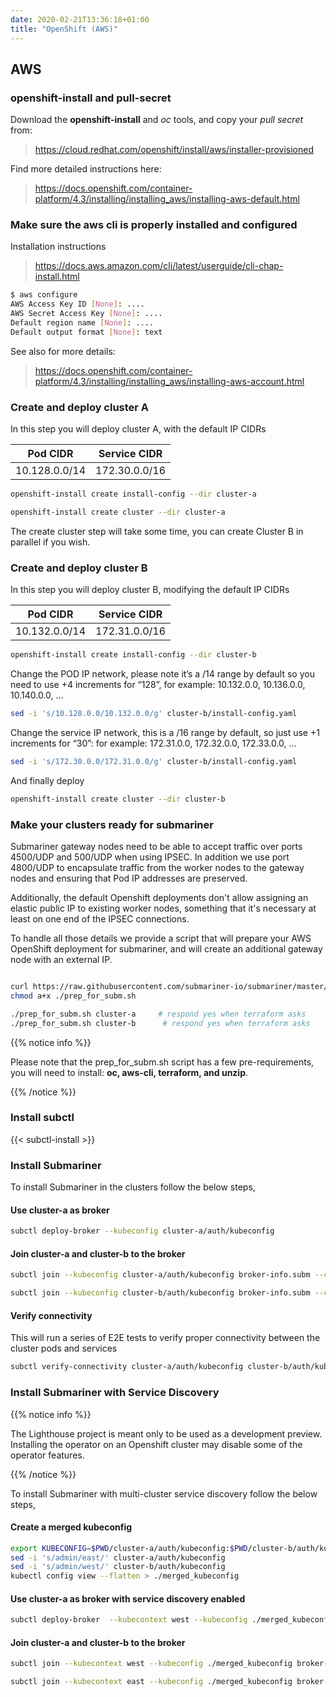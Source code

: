 ```yaml
---
date: 2020-02-21T13:36:18+01:00
title: "OpenShift (AWS)"
---
```


## AWS

### openshift-install and pull-secret

Download the **openshift-install** and _oc_ tools, and copy your _pull secret_ from:

> https://cloud.redhat.com/openshift/install/aws/installer-provisioned

Find more detailed instructions here:

> https://docs.openshift.com/container-platform/4.3/installing/installing_aws/installing-aws-default.html


### Make sure the aws cli is properly installed and configured

Installation instructions

> https://docs.aws.amazon.com/cli/latest/userguide/cli-chap-install.html

```bash
$ aws configure
AWS Access Key ID [None]: ....
AWS Secret Access Key [None]: ....
Default region name [None]: ....
Default output format [None]: text
```

See also for more details:

> https://docs.openshift.com/container-platform/4.3/installing/installing_aws/installing-aws-account.html

### Create and deploy cluster A

In this step you will deploy cluster A, with the default IP CIDRs

| Pod CIDR     | Service CIDR |
|--------------|--------------|
|10.128.0.0/14 |172.30.0.0/16 |


```bash
openshift-install create install-config --dir cluster-a
```

```bash
openshift-install create cluster --dir cluster-a
```

The create cluster step will take some time, you can create Cluster B in parallel if you wish.

### Create and deploy cluster B

In this step you will deploy cluster B, modifying the default IP CIDRs

| Pod CIDR     | Service CIDR |
|--------------|--------------|
|10.132.0.0/14 |172.31.0.0/16 |


```bash
openshift-install create install-config --dir cluster-b
```


Change the POD IP network, please note it’s a /14 range by default so you need to use 
+4 increments for “128”, for example: 10.132.0.0, 10.136.0.0, 10.140.0.0, ...
 
```bash
sed -i 's/10.128.0.0/10.132.0.0/g' cluster-b/install-config.yaml
```

Change the service IP network, this is a /16 range by default, so just use +1 increments
for “30”: for example: 172.31.0.0, 172.32.0.0, 172.33.0.0, ...

```bash
sed -i 's/172.30.0.0/172.31.0.0/g' cluster-b/install-config.yaml
```


And finally deploy

```bash
openshift-install create cluster --dir cluster-b
```

### Make your clusters ready for submariner

Submariner gateway nodes need to be able to accept traffic over ports 4500/UDP and 500/UDP
when using IPSEC. In addition we use port 4800/UDP to encapsulate traffic from the worker nodes
to the gateway nodes and ensuring that Pod IP addresses are preserved.

Additionally, the default Openshift deployments don't allow assigning an elastic public IP
to existing worker nodes, something that it's necessary at least on one end of the IPSEC connections. 

To handle all those details we provide a script that will prepare your AWS OpenShift deployment
for submariner, and will create an additional gateway node with an external IP.

```bash

curl https://raw.githubusercontent.com/submariner-io/submariner/master/tools/openshift/ocp-ipi-aws/prep_for_subm.sh -L -O
chmod a+x ./prep_for_subm.sh

./prep_for_subm.sh cluster-a     # respond yes when terraform asks
./prep_for_subm.sh cluster-b      # respond yes when terraform asks

```

{{% notice info %}}

Please note that the prep_for_subm.sh script has a few pre-requirements, you will need to install: **oc, aws-cli, terraform, and unzip**. 

{{% /notice %}}

### Install subctl

{{< subctl-install >}}

### Install Submariner

To install Submariner in the clusters follow the below steps,

#### Use cluster-a as broker

```bash
subctl deploy-broker --kubeconfig cluster-a/auth/kubeconfig 
```


#### Join cluster-a and cluster-b to the broker

```bash
subctl join --kubeconfig cluster-a/auth/kubeconfig broker-info.subm --cluster-id cluster-a
```

```bash
subctl join --kubeconfig cluster-b/auth/kubeconfig broker-info.subm --cluster-id cluster-b
```

#### Verify connectivity

This will run a series of E2E tests to verify proper connectivity between the cluster pods and services

```bash
subctl verify-connectivity cluster-a/auth/kubeconfig cluster-b/auth/kubeconfig --verbose
```

### Install Submariner with Service Discovery

{{% notice info %}}

The Lighthouse project is meant only to be used as a development preview. Installing the operator on an Openshift cluster may disable some of the operator features.

{{% /notice %}}

To install Submariner with multi-cluster service discovery follow the below steps,

#### Create a merged kubeconfig

```bash
export KUBECONFIG=$PWD/cluster-a/auth/kubeconfig:$PWD/cluster-b/auth/kubeconfig
sed -i 's/admin/east/' cluster-a/auth/kubeconfig
sed -i 's/admin/west/' cluster-b/auth/kubeconfig
kubectl config view --flatten > ./merged_kubeconfig
```
#### Use cluster-a as broker with service discovery enabled

```bash
subctl deploy-broker  --kubecontext west --kubeconfig ./merged_kubeconfig --service-discovery
```

#### Join cluster-a and cluster-b to the broker

```bash
subctl join --kubecontext west --kubeconfig ./merged_kubeconfig broker-info.subm --clusterid west --broker-cluster-context west
```

```bash
subctl join --kubecontext east --kubeconfig ./merged_kubeconfig broker-info.subm --clusterid east --broker-cluster-context west
```
